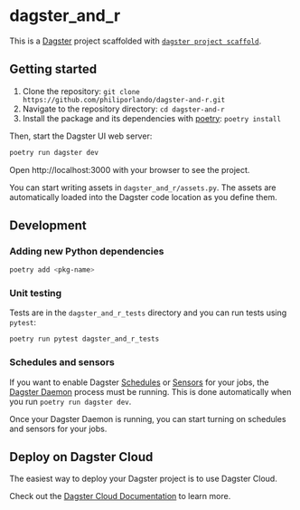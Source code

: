 # dagster_and_r

This is a [Dagster](https://dagster.io/) project scaffolded with [`dagster project scaffold`](https://docs.dagster.io/getting-started/create-new-project).

## Getting started

1. Clone the repository: `git clone https://github.com/philiporlando/dagster-and-r.git`
2. Navigate to the repository directory: `cd dagster-and-r`
3. Install the package and its dependencies with [poetry](https://python-poetry.org/): `poetry install`

Then, start the Dagster UI web server:

```bash
poetry run dagster dev
```

Open http://localhost:3000 with your browser to see the project.

You can start writing assets in `dagster_and_r/assets.py`. The assets are automatically loaded into the Dagster code location as you define them.

## Development


### Adding new Python dependencies

```bash
poetry add <pkg-name>
```

### Unit testing

Tests are in the `dagster_and_r_tests` directory and you can run tests using `pytest`:

```bash
poetry run pytest dagster_and_r_tests
```

### Schedules and sensors

If you want to enable Dagster [Schedules](https://docs.dagster.io/concepts/partitions-schedules-sensors/schedules) or [Sensors](https://docs.dagster.io/concepts/partitions-schedules-sensors/sensors) for your jobs, the [Dagster Daemon](https://docs.dagster.io/deployment/dagster-daemon) process must be running. This is done automatically when you run `poetry run dagster dev`.

Once your Dagster Daemon is running, you can start turning on schedules and sensors for your jobs.

## Deploy on Dagster Cloud

The easiest way to deploy your Dagster project is to use Dagster Cloud.

Check out the [Dagster Cloud Documentation](https://docs.dagster.cloud) to learn more.
